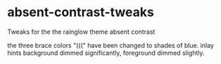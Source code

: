 # absent-contrast-tweaks
Tweaks for the the rainglow theme absent contrast

the three brace colors "(((" have been changed to shades of blue.
inlay hints background dimmed significantly, foreground dimmed slightly.
